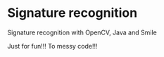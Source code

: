 # Signature recognition

Signature recognition with OpenCV, Java and Smile

Just for fun!!!
To messy code!!!


